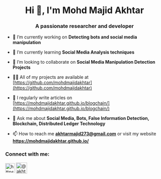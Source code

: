 <h1 align="center">Hi 👋, I'm Mohd Majid Akhtar</h1>
<h3 align="center">A passionate researcher and developer</h3>

<!-- <p align="left"> <a href="https://github.com/ryo-ma/github-profile-trophy"><img src="https://github-profile-trophy.vercel.app/?username=mohdmajidakhtar" alt="mohdmajidakhtar" /></a> </p> -->

- 🔭 I’m currently working on **Detecting bots and social media manipulation**

- 🌱 I’m currently learning **Social Media Analysis techniques**

- 👯 I’m looking to collaborate on **Social Media Manipulation Detection Projects**

- 👨‍💻 All of my projects are available at [https://github.com/mohdmajidakhtar](https://github.com/mohdmajidakhtar)

- 📝 I regularly write articles on [https://mohdmajidakhtar.github.io/blogchain/](https://mohdmajidakhtar.github.io/blogchain/)

- 💬 Ask me about **Social Media, Bots, False Information Detection, Blockchain, Distributed Ledger Technology**

- 📫 How to reach me **akhtarmajid273@gmail.com** or visit my website **https://mohdmajidakhtar.github.io/**

<!-- - 📄 Know about my experiences [https://mohdmajidakhtar.github.io/documents/CV_MohdMajidAkhtar.pdf](https://mohdmajidakhtar.github.io/documents/CV_MohdMajidAkhtar.pdf) -->

<h3 align="left">Connect with me:</h3>
<p align="left">
<a href="https://linkedin.com/in/https://www.linkedin.com/in/mohd-majid-akhtar-036105158/" target="blank"><img align="center" src="https://image.flaticon.com/icons/png/512/61/61109.png" alt="https://www.linkedin.com/in/mohd-majid-akhtar-036105158/" height="30" width="30" /></a>
<a href="https://medium.com/@akhtarmajid273" target="blank"><img align="center" src="https://cdn4.iconfinder.com/data/icons/social-media-2210/24/Medium-512.png" alt="@akhtarmajid273" height="35" width="35" /></a>
</p>

<!-- <h3 align="left">Languages and Tools:</h3>
<p align="left"> <a href="https://developer.android.com" target="_blank"> <img src="https://raw.githubusercontent.com/devicons/devicon/master/icons/android/android-original-wordmark.svg" alt="android" width="40" height="40"/> </a> <a href="https://www.arduino.cc/" target="_blank"> <img src="https://cdn.worldvectorlogo.com/logos/arduino-1.svg" alt="arduino" width="40" height="40"/> </a> <a href="https://www.cprogramming.com/" target="_blank"> <img src="https://raw.githubusercontent.com/devicons/devicon/master/icons/c/c-original.svg" alt="c" width="40" height="40"/> </a> <a href="https://www.chartjs.org" target="_blank"> <img src="https://www.chartjs.org/media/logo-title.svg" alt="chartjs" width="40" height="40"/> </a> <a href="https://www.w3schools.com/cpp/" target="_blank"> <img src="https://raw.githubusercontent.com/devicons/devicon/master/icons/cplusplus/cplusplus-original.svg" alt="cplusplus" width="40" height="40"/> </a> <a href="https://expressjs.com" target="_blank"> <img src="https://raw.githubusercontent.com/devicons/devicon/master/icons/express/express-original-wordmark.svg" alt="express" width="40" height="40"/> </a> <a href="https://firebase.google.com/" target="_blank"> <img src="https://www.vectorlogo.zone/logos/firebase/firebase-icon.svg" alt="firebase" width="40" height="40"/> </a> <a href="https://cloud.google.com" target="_blank"> <img src="https://www.vectorlogo.zone/logos/google_cloud/google_cloud-icon.svg" alt="gcp" width="40" height="40"/> </a> <a href="https://git-scm.com/" target="_blank"> <img src="https://www.vectorlogo.zone/logos/git-scm/git-scm-icon.svg" alt="git" width="40" height="40"/> </a> <a href="https://www.w3.org/html/" target="_blank"> <img src="https://raw.githubusercontent.com/devicons/devicon/master/icons/html5/html5-original-wordmark.svg" alt="html5" width="40" height="40"/> </a> <a href="https://www.java.com" target="_blank"> <img src="https://raw.githubusercontent.com/devicons/devicon/master/icons/java/java-original.svg" alt="java" width="40" height="40"/> </a> <a href="https://developer.mozilla.org/en-US/docs/Web/JavaScript" target="_blank"> <img src="https://raw.githubusercontent.com/devicons/devicon/master/icons/javascript/javascript-original.svg" alt="javascript" width="40" height="40"/> </a> <a href="https://www.mysql.com/" target="_blank"> <img src="https://raw.githubusercontent.com/devicons/devicon/master/icons/mysql/mysql-original-wordmark.svg" alt="mysql" width="40" height="40"/> </a> <a href="https://nodejs.org" target="_blank"> <img src="https://raw.githubusercontent.com/devicons/devicon/master/icons/nodejs/nodejs-original-wordmark.svg" alt="nodejs" width="40" height="40"/> </a> <a href="https://www.photoshop.com/en" target="_blank"> <img src="https://raw.githubusercontent.com/devicons/devicon/master/icons/photoshop/photoshop-line.svg" alt="photoshop" width="40" height="40"/> </a> <a href="https://www.python.org" target="_blank"> <img src="https://raw.githubusercontent.com/devicons/devicon/master/icons/python/python-original.svg" alt="python" width="40" height="40"/> </a> <a href="https://scikit-learn.org/" target="_blank"> <img src="https://upload.wikimedia.org/wikipedia/commons/0/05/Scikit_learn_logo_small.svg" alt="scikit_learn" width="40" height="40"/> </a> </p> -->

<!-- <p>&nbsp;<img align="center" src="https://github-readme-stats.vercel.app/api?username=mohdmajidakhtar&show_icons=true&locale=en" alt="mohdmajidakhtar" /></p> -->
